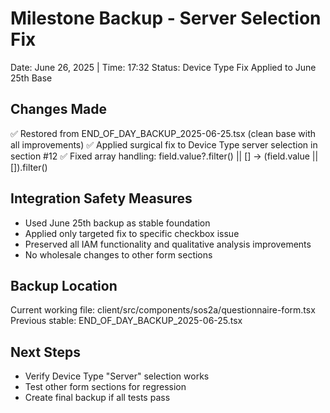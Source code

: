 # Milestone Backup - Server Selection Fix
Date: June 26, 2025 | Time: 17:32
Status: Device Type Fix Applied to June 25th Base

## Changes Made
✅ Restored from END_OF_DAY_BACKUP_2025-06-25.tsx (clean base with all improvements)
✅ Applied surgical fix to Device Type server selection in section #12
✅ Fixed array handling: field.value?.filter() || [] → (field.value || []).filter()

## Integration Safety Measures
- Used June 25th backup as stable foundation
- Applied only targeted fix to specific checkbox issue
- Preserved all IAM functionality and qualitative analysis improvements
- No wholesale changes to other form sections

## Backup Location
Current working file: client/src/components/sos2a/questionnaire-form.tsx
Previous stable: END_OF_DAY_BACKUP_2025-06-25.tsx

## Next Steps
- Verify Device Type "Server" selection works
- Test other form sections for regression
- Create final backup if all tests pass